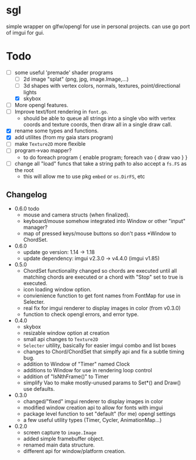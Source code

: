 # sgl
simple wrapper on glfw/opengl for use in personal projects.
can use go port of imgui for gui.

# Todo
- [ ] some useful 'premade' shader programs
    - [ ] 2d image "splat" (png, jpg, image.Image,...)
    - [ ] 3d shapes with vertex colors, normals, textures, point/directional lights
    - [x] skybox
- [ ] More opengl features.
- [ ] Improve text/font rendering in `font.go`.
    - should be able to queue all strings into a single vbo with vertex coords and texture coords, then draw all in a single draw call.
- [x] rename some types and functions.
- [x] add utilites (from my gaia stars program)
- [ ] make `Texture2D` more flexible
- [ ] program->vao mapper? 
    - to do foreach program { enable program; foreach vao { draw vao } }
- [ ] change all "load" funcs that take a string path to also accept a `fs.FS` as the root
    - this will allow me to use pkg `embed` or `os.DirFS`, etc

## Changelog
- 0.6.0 todo
    - mouse and camera structs (when finalized).
    - keyboard/mouse somehow integrated into Window or other "input" manager?
    - map of pressed keys/mouse buttons so don't pass *Window to ChordSet.
- 0.6.0
    - update go version: 1.14 -> 1.18
    - update dependency: imgui v2.3.0 -> v4.4.0 (imgui v1.85)
- 0.5.0
    - ChordSet functionality changed so chords are executed until all matching
    chords are executed or a chord with "Stop" set to true is executed.
    - icon loading window option.
    - convienience function to get font names from FontMap for use in Selecter.
    - real fix for imgui renderer to display images in color (from v0.3.0)
    - function to check opengl errors, and error type.
- 0.4.0
    - skybox
    - resizable window option at creation
    - small api changes to `Texture2D`
    - `Selecter` uitility, basically for easier imgui combo and list boxes
    - changes to Chord/ChordSet that simplfy api and fix a subtle timing bug.
    - addition to Window of "Timer" named Clock
    - additions to Window for use in rendering loop control
    - addition of "IsNthFrame()" to Timer
    - simplify Vao to make mostly-unused params to Set*() and Draw() use defaults.
- 0.3.0
    - changed/"fixed" imgui renderer to display images in color
    - modified window creation api to allow for fonts with imgui
    - package level function to set "default" (for me) opengl settings
    - a few useful utility types (Timer, Cycler, AnimationMap...)
- 0.2.0
    - screen capture to `image.Image`
    - added simple framebuffer object.
    - renamed main data structure.
    - different api for window/platform creation.
